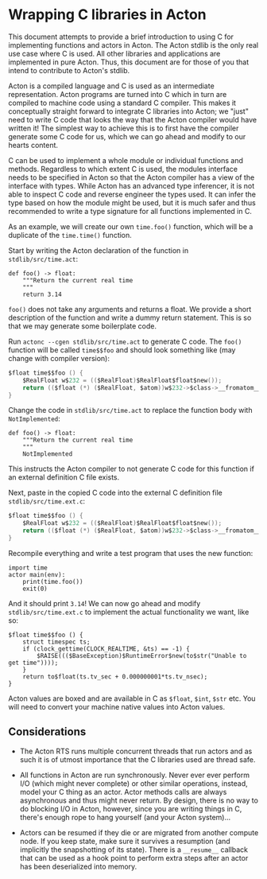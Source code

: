# Wrapping C libraries in Acton

This document attempts to provide a brief introduction to using C for implementing functions and actors in Acton. The Acton stdlib is the only real use case where C is used. All other libraries and applications are implemented in pure Acton. Thus, this document are for those of you that intend to contribute to Acton's stdlib.

Acton is a compiled language and C is used as an intermediate representation. Acton programs are turned into C which in turn are compiled to machine code using a standard C compiler. This makes it conceptually straight forward to integrate C libraries into Acton; we "just" need to write C code that looks the way that the Acton compiler would have written it! The simplest way to achieve this is to first have the compiler generate some C code for us, which we can go ahead and modify to our hearts content.

C can be used to implement a whole module or individual functions and methods. Regardless to which extent C is used, the modules interface needs to be specified in Acton so that the Acton compiler has a view of the interface with types. While Acton has an advanced type inferencer, it is not able to inspect C code and reverse engineer the types used. It can infer the type based on how the module might be used, but it is much safer and thus recommended to write a type signature for all functions implemented in C.

As an example, we will create our own `time.foo()` function, which will be a duplicate of the `time.time()` function.

Start by writing the Acton declaration of the function in `stdlib/src/time.act`:
```Acton
def foo() -> float:
    """Return the current real time
    """
    return 3.14
```

`foo()` does not take any arguments and returns a float. We provide a short description of the function and write a dummy return statement. This is so that we may generate some boilerplate code.

Run `actonc --cgen stdlib/src/time.act` to generate C code. The `foo()` function will be called `time$$foo` and should look something like (may change with compiler version):
```c
$float time$$foo () {
    $RealFloat w$232 = (($RealFloat)$RealFloat$float$new());
    return (($float (*) ($RealFloat, $atom))w$232->$class->__fromatom__)(w$232, (($atom)to$float(3.14)));
}
```

Change the code in `stdlib/src/time.act` to replace the function body with `NotImplemented`:
```Acton
def foo() -> float:
    """Return the current real time
    """
    NotImplemented
```
This instructs the Acton compiler to not generate C code for this function if an external definition C file exists.

Next, paste in the copied C code into the external C definition file `stdlib/src/time.ext.c`:
```c
$float time$$foo () {
    $RealFloat w$232 = (($RealFloat)$RealFloat$float$new());
    return (($float (*) ($RealFloat, $atom))w$232->$class->__fromatom__)(w$232, (($atom)to$float(3.14)));
}
```

Recompile everything and write a test program that uses the new function:
```Acton
import time
actor main(env):
    print(time.foo())
    exit(0)
```

And it should print `3.14`! We can now go ahead and modify `stdlib/src/time.ext.c` to implement the actual functionality we want, like so:
```
$float time$$foo () {
    struct timespec ts;
    if (clock_gettime(CLOCK_REALTIME, &ts) == -1) {
        $RAISE((($BaseException)$RuntimeError$new(to$str("Unable to get time"))));
    }
    return to$float(ts.tv_sec + 0.000000001*ts.tv_nsec);
}
```

Acton values are boxed and are available in C as `$float`, `$int`, `$str` etc. You will need to convert your machine native values into Acton values.

## Considerations

- The Acton RTS runs multiple concurrent threads that run actors and as such it is of utmost importance that the C libraries used are thread safe.

- All functions in Acton are run synchronously. Never ever ever perform I/O (which might never complete) or other similar operations, instead, model your C thing as an actor. Actor methods calls are always asynchronous and thus might never return. By design, there is no way to do blocking I/O in Acton, however, since you are writing things in C, there's enough rope to hang yourself (and your Acton system)...

- Actors can be resumed if they die or are migrated from another compute node. If you keep state, make sure it survives a resumption (and implicitly the snapshotting of its state). There is a `__resume__` callback that can be used as a hook point to perform extra steps after an actor has been deserialized into memory.
